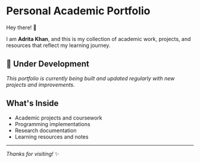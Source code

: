 # Personal Academic Portfolio

Hey there! 👋

I am **Adrita Khan**, and this is my collection of academic work, projects, and resources that reflect my learning journey.

## 🚧 Under Development
*This portfolio is currently being built and updated regularly with new projects and improvements.*

## What's Inside
- Academic projects and coursework
- Programming implementations
- Research documentation
- Learning resources and notes



---

*Thanks for visiting!* ✨
